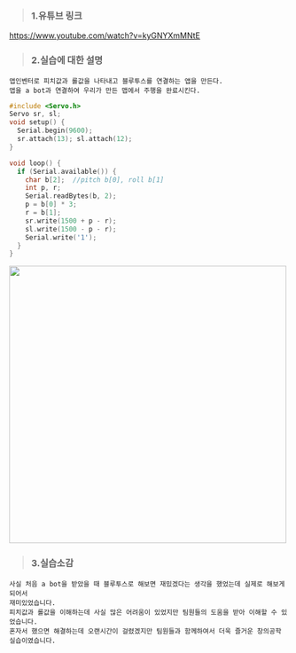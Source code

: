 >### 1.유튜브 링크
https://www.youtube.com/watch?v=kyGNYXmMNtE

>### 2.실습에 대한 설명
```
앱인벤터로 피치값과 롤값을 나타내고 블루투스를 연결하는 앱을 만든다.
앱을 a bot과 연결하여 우리가 만든 맵에서 주행을 완료시킨다.
```
```c
#include <Servo.h>
Servo sr, sl;
void setup() {
  Serial.begin(9600);
  sr.attach(13); sl.attach(12);
}

void loop() {
  if (Serial.available()) {
    char b[2];  //pitch b[0], roll b[1]
    int p, r;
    Serial.readBytes(b, 2);
    p = b[0] * 3; 
    r = b[1];        
    sr.write(1500 + p - r);
    sl.write(1500 - p - r);
    Serial.write('1');
  }
}
```
<div>
<img width="500" src ="https://user-images.githubusercontent.com/50861700/67139194-49414880-f288-11e9-9109-fccc49d2b5b7.png">
</div>

>### 3.실습소감
```
사실 처음 a bot을 받았을 때 블루투스로 해보면 재밌겠다는 생각을 했었는데 실제로 해보게 되어서 
재미있었습니다. 
피치값과 롤값을 이해하는데 사실 많은 어려움이 있었지만 팀원들의 도움을 받아 이해할 수 있었습니다.
혼자서 했으면 해결하는데 오랜시간이 걸렸겠지만 팀원들과 함께하여서 더욱 즐거운 창의공학 실습이였습니다.
```
